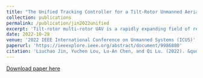 ```yaml
---
title: "The Unified Tracking Controller for a Tilt-Rotor Unmanned Aerial Vehicle Based on the Dual Quaternion"
collection: publications
permalink: /publication/jin2022unified
excerpt: 'Tilt-rotor multi-rotor UAV is a rapidly expanding field of research due to its benefits of full actuation, high force and torque capabilities, and great efficiency of hovering. The current controllers of tilt-rotor multi-rotor UAVs are primarily based on the Cartesian coordinate system to describe the position combined with the classical Euler angle approach, the direction cosine matrix or the quaternion to represent the attitude, which makes control lose its mathematical simplicity and has some singularity cases. In this paper, the system modelling of a tilt-rotor multi-rotor UAV using the unit dual quaternion is presented and a novel PID feedback linearization tracker is proposed. The developed controller has advantages of singularity free, attitude/position coupled motion tracking, and robustness to external disturbance. Applying the Laplace transform, the stability analysis is conducted by analyzing the poles and zeros of the closed-loop system. Simulation studies including the 6 DoF trajectory tracking and disturbance rejection are also performed to demonstrate the effectiveness of the proposed method. The simulation results illustrate that the proposed PID feedback linearization tracker has good tracking performance for both position and attitude and strong robustness against disturbance.'
date: 2022-10-28
venue: '2022 IEEE International Conference on Unmanned Systems (ICUS)'
paperurl: 'https://ieeexplore.ieee.org/abstract/document/9986880'
citation: 'Liuchao Jin, Yuchen Lou, Lu-An Chen, and Qi Lu. (2022). &quot;The Unified Tracking Controller for a Tilt-Rotor Unmanned Aerial Vehicle Based on the Dual Quaternion.&quot; <i>2022 IEEE International Conference on Unmanned Systems (ICUS)</i>. pp. 1356-1363. '
---
```


[Download paper here](http://Liuchao-JIN.github.io/files/jin2022unified.pdf)
